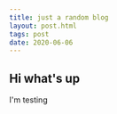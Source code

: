 ```yaml
---
title: just a random blog
layout: post.html
tags: post
date: 2020-06-06
---
```


## Hi what's up
I'm testing
